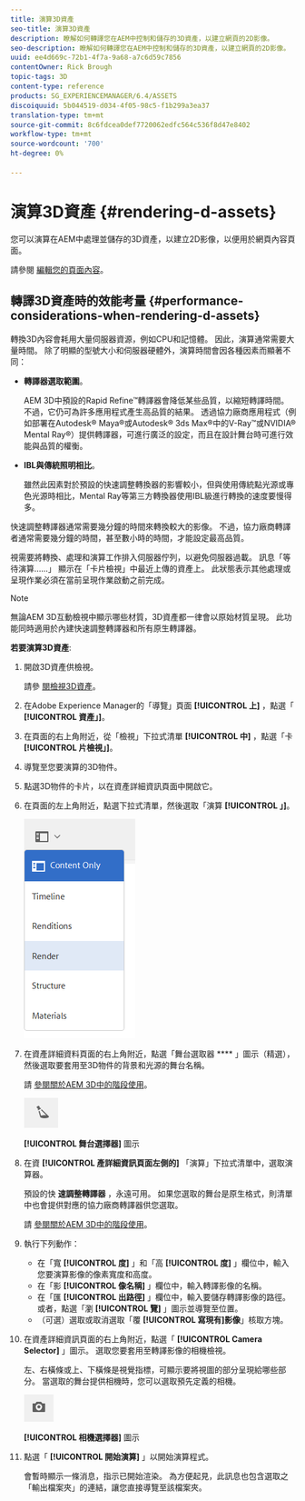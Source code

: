 ```yaml
---
title: 演算3D資產
seo-title: 演算3D資產
description: 瞭解如何轉譯您在AEM中控制和儲存的3D資產，以建立網頁的2D影像。
seo-description: 瞭解如何轉譯您在AEM中控制和儲存的3D資產，以建立網頁的2D影像。
uuid: ee4d669c-72b1-4f7a-9a68-a7c6d59c7856
contentOwner: Rick Brough
topic-tags: 3D
content-type: reference
products: SG_EXPERIENCEMANAGER/6.4/ASSETS
discoiquuid: 5b044519-d034-4f05-98c5-f1b299a3ea37
translation-type: tm+mt
source-git-commit: 8c6fdcea0def7720062edfc564c536f8d47e8402
workflow-type: tm+mt
source-wordcount: '700'
ht-degree: 0%

---
```



# 演算3D資產 {#rendering-d-assets}

您可以演算在AEM中處理並儲存的3D資產，以建立2D影像，以便用於網頁內容頁面。

請參閱 [編輯您的頁面內容](/help/sites-authoring/qg-page-authoring.md#editing-your-page-content)。

## 轉譯3D資產時的效能考量 {#performance-considerations-when-rendering-d-assets}

轉換3D內容會耗用大量伺服器資源，例如CPU和記憶體。 因此，演算通常需要大量時間。 除了明顯的型號大小和伺服器硬體外，演算時間會因各種因素而顯著不同：

* **轉譯器選取範圍**。

   AEM 3D中預設的Rapid Refine™轉譯器會降低某些品質，以縮短轉譯時間。 不過，它仍可為許多應用程式產生高品質的結果。 透過協力廠商應用程式（例如部署在Autodesk® Maya®或Autodesk® 3ds Max®中的V-Ray™或NVIDIA® Mental Ray®）提供轉譯器，可進行廣泛的設定，而且在設計舞台時可進行效能與品質的權衡。

* **IBL與傳統照明相比**。

   雖然此因素對於預設的快速調整轉換器的影響較小，但與使用傳統點光源或專色光源時相比，Mental Ray等第三方轉換器使用IBL級進行轉換的速度要慢得多。

快速調整轉譯器通常需要幾分鐘的時間來轉換較大的影像。 不過，協力廠商轉譯者通常需要幾分鐘的時間，甚至數小時的時間，才能設定最高品質。

視需要將轉換、處理和演算工作排入伺服器佇列，以避免伺服器過載。 訊息「等待演算……」 顯示在「卡片檢視」中最近上傳的資產上。 此狀態表示其他處理或呈現作業必須在當前呈現作業啟動之前完成。

>[!NOTE]
>
>無論AEM 3D互動檢視中顯示哪些材質，3D資產都一律會以原始材質呈現。 此功能同時適用於內建快速調整轉譯器和所有原生轉譯器。

**若要演算3D資產**:

1. 開啟3D資產供檢視。

   請參 [閱檢視3D資產](viewing-3d-assets.md)。

1. 在Adobe Experience Manager的「導覽」頁面 **[!UICONTROL 上]** ，點選「 **[!UICONTROL 資產」]**。
1. 在頁面的右上角附近，從「檢視」下拉式清單 **[!UICONTROL 中]** ，點選「卡 **[!UICONTROL 片檢視」]**。
1. 導覽至您要演算的3D物件。
1. 點選3D物件的卡片，以在資產詳細資訊頁面中開啟它。
1. 在頁面的左上角附近，點選下拉式清單，然後選取「演算 **[!UICONTROL 」]**。

   ![chlimage_1-369](assets/chlimage_1-369.png)

1. 在資產詳細資料頁面的右上角附近，點選「舞台選取器 **** 」圖示（精選），然後選取要套用至3D物件的背景和光源的舞台名稱。

   請 [參閱關於AEM 3D中的階段使用](about-the-use-of-stages-in-aem-3d.md)。

   ![chlimage_1-370](assets/chlimage_1-370.png)

   **[!UICONTROL 舞台選擇器]** 圖示

1. 在資 **[!UICONTROL 產詳細資訊頁面左側的]** 「演算」下拉式清單中，選取演算器。

   預設的快 **速調整轉譯器** ，永遠可用。 如果您選取的舞台是原生格式，則清單中也會提供對應的協力廠商轉譯器供您選取。

   請 [參閱關於AEM 3D中的階段使用](about-the-use-of-stages-in-aem-3d.md)。

1. 執行下列動作：

   * 在「寬 **[!UICONTROL 度]** 」和「高 **[!UICONTROL 度]** 」欄位中，輸入您要演算影像的像素寬度和高度。
   * 在「影 **[!UICONTROL 像名稱]** 」欄位中，輸入轉譯影像的名稱。
   * 在「匯 **[!UICONTROL 出路徑]** 」欄位中，輸入要儲存轉譯影像的路徑。 或者，點選「瀏 **[!UICONTROL 覽]** 」圖示並導覽至位置。
   * （可選）選取或取消選取「覆 **[!UICONTROL 寫現有]影像&#x200B;**」核取方塊。

1. 在資產詳細資訊頁面的右上角附近，點選「 **[!UICONTROL Camera Selector]** 」圖示。 選取您要套用至轉譯影像的相機檢視。

   左、右橫條或上、下橫條是視覺指標，可顯示要將視圖的部分呈現給哪些部分。 當選取的舞台提供相機時，您可以選取預先定義的相機。

   ![chlimage_1-371](assets/chlimage_1-371.png)

   **[!UICONTROL 相機選擇器]** 圖示

1. 點選「 **[!UICONTROL 開始演算]** 」以開始演算程式。

   會暫時顯示一條消息，指示已開始渲染。 為方便起見，此訊息也包含選取之「輸出檔案夾」的連結，讓您直接導覽至該檔案夾。

